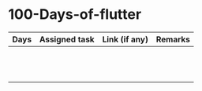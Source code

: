 # 100-Days-of-flutter





|Days|Assigned task|Link (if any)|Remarks|
|------|------|----|----|
|||||
|||||
|||||
|||||
|||||
|||||
|||||
|||||
|||||
|||||
|||||
|||||
